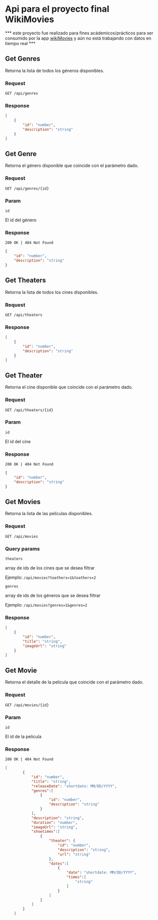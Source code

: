 # Api para el proyecto final WikiMovies
*** este proyecto fue realizado para fines acádemicos/prácticos para ser consumido por la app [wikiMovies](https://github.com/laura-dancoso/wikiMovies) y aún no está trabajando con datos en tiempo real ***
## Get Genres
Retorna la lista de todos los géneros disponibles.
### Request

`GET /api/genres`

### Response

``` json
[
    {
        "id": "number",
        "description": "string"
    }
]
```
## Get Genre
Retorna el género disponible que coincide con el parámetro dado.
### Request

`GET /api/genres/{id}`

### Param
`id`

El id del género

### Response
`200 OK | 404 Not Found`

``` json
{
    "id": "number",
    "description": "string"
}
```
## Get Theaters
Retorna la lista de todos los cines disponibles.
### Request

`GET /api/theaters`

### Response

``` json
[
    {
        "id": "number",
        "description": "string"
    }
]
```
## Get Theater
Retorna el cine disponible que coincide con el parámetro dado.
### Request

`GET /api/theaters/{id}`
### Param
`id`

El id del cine

### Response
`200 OK | 404 Not Found`

``` json
{
    "id": "number",
    "description": "string"
}
```
## Get Movies
Retorna la lista de las peliculas disponibles.
### Request

`GET /api/movies`

### Query params
`theaters`

array de ids de los cines que se desea filtrar

Ejemplo: `/api/movies?teathers=1&teathers=2`

`genres`

array de ids de los géneros que se desea filtrar

Ejemplo: `/api/movies?genres=1&genres=2`


### Response

``` json
[
    {
        "id": "number",
        "title": "string",
        "imageUrl": "string"
    }
]
```
## Get Movie
Retorna el detalle de la pelicula que coincide con el parámetro dado.
### Request

`GET /api/movies/{id}`
### Param
`id`

El id de la pelicula

### Response
`200 OK | 404 Not Found`

``` json
[
        {
            "id": "number",
            "title": "string",
            "releaseDate": "shortdate: MM/DD/YYYY",
            "genres":[
                {
                    "id": "number",
                    "description": "string"
                }
            ],
            "description": "string",
            "duration": "number",
            "imageUrl": "string",
            "showtimes":[
                {
                    "theater": {
                        "id": "number",
                        "description": "string",
                        "url": "string"
                    },
                    "dates":[
                        {
                            "date": "shortdate: MM/DD/YYYY",
                            "times":[
                                "string"
                            ]
                        }
                    ]
                }
            ]
        }
    ]
```



